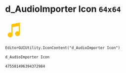 # d_AudioImporter Icon `64x64`
<img src="/img/d_AudioImporter%20Icon.png" width=64 height=64>

``` CSharp
EditorGUIUtility.IconContent("d_AudioImporter Icon")
```
```
d_AudioImporter Icon
```
```
475581496394372984
```
